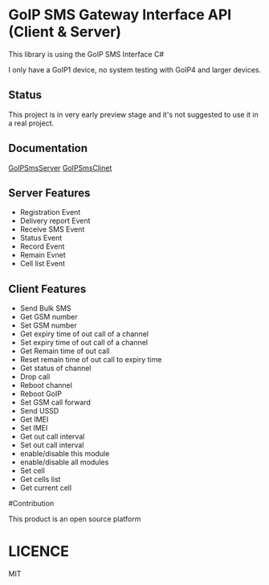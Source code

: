 # GoIP SMS Gateway Interface API (Client & Server)

This library is using the GoIP SMS Interface C#

I only have a GoIP1 device, no system testing with GoIP4 and larger devices.

## Status

This project is in very early preview stage and it's not suggested to use it in a real project.

## Documentation

  [GoIPSmsServer](GoIPSmsServer.md)
  [GoIPSmsClinet](GoIPSmsClient.md)

## Server Features

- Registration Event
- Delivery report Event
- Receive SMS Event
- Status Event
- Record Event
- Remain Evnet
- Cell list Event

## Client Features

- Send Bulk SMS
- Get GSM number
- Set GSM number
- Get expiry time of out call of a channel 
- Set expiry time of out call of a channel
- Get Remain time of out call 
- Reset remain time of out call to expiry time
- Get status of channel
- Drop call
- Reboot channel
- Reboot GoIP
- Set GSM call forward
- Send USSD
- Get IMEI
- Set IMEI
- Get out call interval
- Set out call interval
- enable/disable this module
- enable/disable all modules
- Set cell
- Get cells list
- Get current cell

#Contribution

This product is an open source platform

# LICENCE

MIT 
